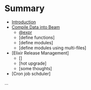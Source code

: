 # Summary

* [Introduction](README.md)
* [Compile Data into Beam](./compile_data_into_beam/compile_data_into_beam.md)
    * [@expr](./compile_data_into_beam/using_expr.md)
    * [define functions]
    * [define modules]
    * [define modules using multi-files]
* [Elixir Release Management]
    * []
    * [hot upgrade]
    * [some thoughts]
* [Cron job schduler]

...
